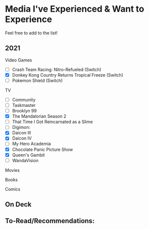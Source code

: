 # Media I've Experienced & Want to Experience

Feel free to add to the list!

## 2021

Video Games
- [ ] Crash Team Racing: Nitro-Refueled (Switch)
- [X] Donkey Kong Country Returns Tropical Freeze (Switch)
- [ ] Pokemon Shield (Switch)

TV
- [ ] Community
- [ ] Taskmaster
- [ ] Brooklyn 99
- [X] The Mandalorian Season 2
- [ ] That Time I Got Reincarnated as a Slime
- [ ] Digimon:
- [X] Daicon III
- [X] Daicon IV
- [ ] My Hero Academia
- [X] Chocolate Panic Picture Show
- [X] Queen's Gambit
- [ ] WandaVision

Movies

Books

Comics

## On Deck

## To-Read/Recommendations:
